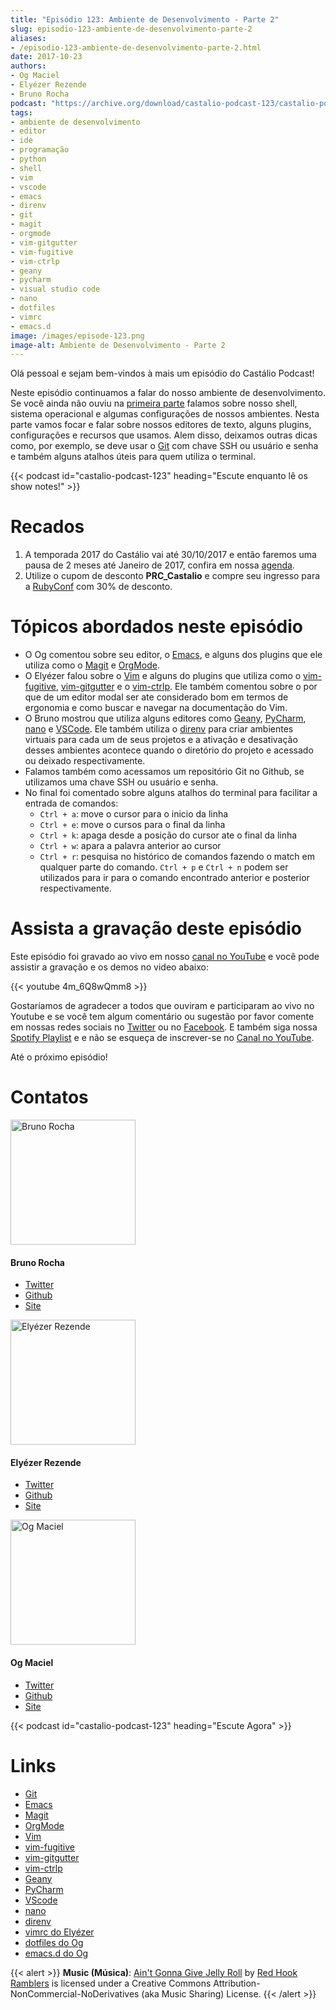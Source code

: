 ```yaml
---
title: "Episódio 123: Ambiente de Desenvolvimento - Parte 2"
slug: episodio-123-ambiente-de-desenvolvimento-parte-2
aliases:
- /episodio-123-ambiente-de-desenvolvimento-parte-2.html
date: 2017-10-23
authors:
- Og Maciel
- Elyézer Rezende
- Bruno Rocha
podcast: "https://archive.org/download/castalio-podcast-123/castalio-podcast-123.mp3"
tags:
- ambiente de desenvolvimento
- editor
- ide
- programação
- python
- shell
- vim
- vscode
- emacs
- direnv
- git
- magit
- orgmode
- vim-gitgutter
- vim-fugitive
- vim-ctrlp
- geany
- pycharm
- visual studio code
- nano
- dotfiles
- vimrc
- emacs.d
image: /images/episode-123.png
image-alt: Ambiente de Desenvolvimento - Parte 2
---
```


Olá pessoal e sejam bem-vindos à mais um episódio do Castálio Podcast!

Neste episódio continuamos a falar do nosso ambiente de desenvolvimento. Se
você ainda não ouviu na [primeira
parte](http://localhost:8000/episodio-120-ambiente-de-desenvolvimento-parte-1.html)
falamos sobre nosso shell, sistema operacional e algumas configurações de
nossos ambientes. Nesta parte vamos focar e falar sobre nossos editores de
texto, alguns plugins, configurações e recursos que usamos. Alem disso,
deixamos outras dicas como, por exemplo, se deve usar o
[Git](https://git-scm.com/) com chave SSH ou usuário e senha e também alguns
atalhos úteis para quem utiliza o terminal.

<div class="clearfix"></div>

{{< podcast id="castalio-podcast-123" heading="Escute enquanto lê os show notes!" >}}

# Recados

1)  A temporada 2017 do Castálio vai até 30/10/2017 e então faremos uma
    pausa de 2 meses até Janeiro de 2017, confira em nossa
    [agenda](http://castalio.info/agenda.html).
2)  Utilize o cupom de desconto **PRC_Castalio** e compre seu ingresso
    para a
    [RubyConf](http://eventos.locaweb.com.br/proximos-eventos/rubyconf-2017/)
    com 30% de desconto.

# Tópicos abordados neste episódio

- O Og comentou sobre seu editor, o
    [Emacs](https://www.gnu.org/software/emacs/), e alguns dos plugins
    que ele utiliza como o [Magit](https://magit.vc/) e
    [OrgMode](http://orgmode.org/).
- O Elyézer falou sobre o [Vim](http://www.vim.org/) e alguns do
    plugins que utiliza como o
    [vim-fugitive](https://github.com/tpope/vim-fugitive),
    [vim-gitgutter](https://github.com/airblade/vim-gitgutter) e o
    [vim-ctrlp](https://github.com/kien/ctrlp.vim). Ele também comentou
    sobre o por que de um editor modal ser ate considerado bom em termos
    de ergonomia e como buscar e navegar na documentação do Vim.
- O Bruno mostrou que utiliza alguns editores como
    [Geany](https://www.geany.org/),
    [PyCharm](https://www.jetbrains.com/pycharm/),
    [nano](https://www.nano-editor.org/) e
    [VSCode](https://code.visualstudio.com/). Ele também utiliza o
    [direnv](https://direnv.net/) para criar ambientes virtuais para
    cada um de seus projetos e a ativação e desativação desses ambientes
    acontece quando o diretório do projeto e acessado ou deixado
    respectivamente.
- Falamos também como acessamos um repositório Git no Github, se
    utilizamos uma chave SSH ou usuário e senha.
- No final foi comentado sobre alguns atalhos do terminal para
    facilitar a entrada de comandos:
    - `Ctrl + a`: move o cursor para o inicio da linha
    - `Ctrl + e`: move o cursos para o final da linha
    - `Ctrl + k`: apaga desde a posição do cursor ate o final da linha
    - `Ctrl + w`: apara a palavra anterior ao cursor
    - `Ctrl + r`: pesquisa no histórico de comandos fazendo o match em
        qualquer parte do comando. `Ctrl + p` e `Ctrl + n` podem ser
        utilizados para ir para o comando encontrado anterior e
        posterior respectivamente.

# Assista a gravação deste episódio

Este episódio foi gravado ao vivo em nosso [canal no
YouTube](http://youtube.com/castaliopodcast) e você pode assistir a gravação e
os demos no video abaixo:

{{< youtube 4m_6Q8wQmm8 >}}

Gostaríamos de agradecer a todos que ouviram e participaram ao vivo no Youtube
e se você tem algum comentário ou sugestão por favor comente em nossas redes
sociais no [Twitter](https://twitter.com/castaliopod) ou no
[Facebook](https://www.facebook.com/castaliopod). E também siga nossa [Spotify
Playlist](https://open.spotify.com/user/elyezermr/playlist/0PDXXZRXbJNTPVSnopiMXg)
e e não se esqueça de inscrever-se no [Canal no
YouTube](http://youtube.com/castaliopodcast).

Até o próximo episódio!

# Contatos

<div class="row">
    <div class="col-md-4">
        <p>
        <div class="media">
        <div class="media-left">
            <img class="media-object rounded-circle img-thumbnail" src="https://avatars1.githubusercontent.com/u/458654?v=3&s=240" alt="Bruno Rocha" width="200px">
        </div>
        <div class="media-body">
            <h4 class="media-heading">Bruno Rocha</h4>
            <ul class="list-unstyled">
                <li><i class="bi bi-twitter"></i> <a href="https://www.twitter.com/rochacbruno">Twitter</a></li>
                <li><i class="bi bi-github"></i> <a href="https://github.com/rochacbruno">Github</a></li>
                <li><i class="bi bi-link"></i> <a href="http://brunorocha.org">Site</a></li>
            </ul>
        </div>
        </div>
        </p>
    </div>
    <div class="col-md-4">
        <p>
        <div class="media">
        <div class="media-left">
            <img class="media-object rounded-circle img-thumbnail" src="https://avatars2.githubusercontent.com/u/48132?v=3&s=240" alt="Elyézer Rezende" width="200px">
        </div>
        <div class="media-body">
            <h4 class="media-heading">Elyézer Rezende</h4>
            <ul class="list-unstyled">
                <li><i class="bi bi-twitter"></i> <a href="https://www.twitter.com/elyezer">Twitter</a></li>
                <li><i class="bi bi-github"></i> <a href="https://github.com/elyezer">Github</a></li>
                <li><i class="bi bi-link"></i> <a href="http://elyezer.com/">Site</a></li>
            </ul>
        </div>
        </div>
        </p>
    </div>
    <div class="col-md-4">
        <p>
        <div class="media">
        <div class="media-left">
            <img class="media-object rounded-circle img-thumbnail" src="https://avatars0.githubusercontent.com/u/53362?s=400&v=4" alt="Og Maciel" width="200px">
        </div>
        <div class="media-body">
            <h4 class="media-heading">Og Maciel</h4>
            <ul class="list-unstyled">
                <li><i class="bi bi-twitter"></i> <a href="https://twitter.com/ogmaciel">Twitter</a></li>
                <li><i class="bi bi-github"></i> <a href="https://github.com/omaciel">Github</a></li>
                <li><i class="bi bi-link"></i> <a href="https://omaciel.github.io/">Site</a></li>
            </ul>
        </div>
        </div>
        </p>
    </div>
</div>

{{< podcast id="castalio-podcast-123" heading="Escute Agora" >}}

# Links

- [Git](https://git-scm.com/)
- [Emacs](https://www.gnu.org/software/emacs/)
- [Magit](https://magit.vc/)
- [OrgMode](http://orgmode.org/)
- [Vim](http://www.vim.org/)
- [vim-fugitive](https://github.com/tpope/vim-fugitive)
- [vim-gitgutter](https://github.com/airblade/vim-gitgutter)
- [vim-ctrlp](https://github.com/kien/ctrlp.vim)
- [Geany](https://www.geany.org/)
- [PyCharm](https://www.jetbrains.com/pycharm/)
- [VScode](https://code.visualstudio.com/)
- [nano](https://www.nano-editor.org/)
- [direnv](https://direnv.net/)
- [vimrc do Elyézer](https://github.com/elyezer/.vim)
- [dotfiles do Og](https://github.com/omaciel/dotfiles)
- [emacs.d do Og](https://github.com/omaciel/super-emacs)

{{< alert >}}
**Music (Música)**: [Ain\'t Gonna Give Jelly
Roll](http://freemusicarchive.org/music/Red_Hook_Ramblers/Live__WFMU_on_Antique_Phonograph_Music_Program_with_MAC_Feb_8_2011/Red_Hook_Ramblers_-_12_-_Aint_Gonna_Give_Jelly_Roll)
by [Red Hook Ramblers](http://www.redhookramblers.com/) is licensed under a
Creative Commons Attribution-NonCommercial-NoDerivatives (aka Music Sharing)
License.
{{< /alert >}}
